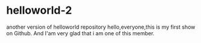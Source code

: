 # helloworld-2
another version of helloworld repository
hello,everyone,this is my first show on Github.
And I'am very glad that i am one of this member.

